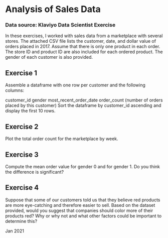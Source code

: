 # Analysis of Sales Data
### Data source: Klaviyo Data Scientist Exercise

In these exercises, I worked with sales data from a marketplace with several stores. The attached CSV file lists the customer, date, and dollar value of orders placed in 2017. Assume that there is only one product in each order. The store ID and product ID are also included for each ordered product. The gender of each customer is also provided. 

## Exercise 1
Assemble a dataframe with one row per customer and the following columns:

customer_id
gender
most_recent_order_date
order_count (number of orders placed by this customer)
Sort the dataframe by customer_id ascending and display the first 10 rows.

## Exercise 2
Plot the total order count for the marketplace by week. 

## Exercise 3
Compute the mean order value for gender 0 and for gender 1. Do you think the difference is significant?

## Exercise 4
Suppose that some of our customers told us that they believe red products are more eye-catching and therefore easier to sell. Based on the dataset provided, would you suggest that companies should color more of their products red? Why or why not and what other factors could be important to determine this?


Jan 2021
